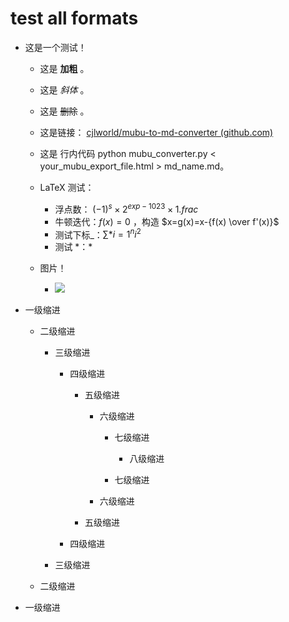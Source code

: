 # test all formats

- 这是一个测试！

  - 这是 **加粗** 。
  - 这是 *斜体* 。
  - 这是 ~~删除~~ 。
  - 这是链接： [cjlworld/mubu-to-md-converter (github.com)](https://github.com/cjlworld/mubu-to-md-converter)
  - 这是 行内代码 python mubu\_converter.py < your\_mubu\_export\_file.html > md\_name.md。
  - LaTeX 测试：

    - 浮点数： $(-1)^s\times 2^{exp-1023} \times1.frac$
    - 牛顿迭代：$f(x) = 0$ ，构造 $x=g(x)=x-{f(x) \over f'(x)}$
    - 测试下标\_：$\sum*{i=1}^n i^2$
    - 测试 \*：$*$
  - 图片！

    - ![](https://api2.mubu.com/v3/document_image/ea9c15c1-0388-4081-973a-9ef0f6eadef5-19245572.jpg)
- 一级缩进

  - 二级缩进

    - 三级缩进

      - 四级缩进

        - 五级缩进

          - 六级缩进

            - 七级缩进

              - 八级缩进
            - 七级缩进
          - 六级缩进
        - 五级缩进
      - 四级缩进
    - 三级缩进
  - 二级缩进
- 一级缩进